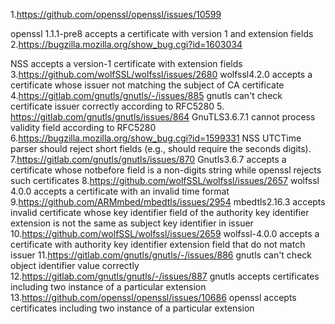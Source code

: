 1.https://github.com/openssl/openssl/issues/10599

openssl 1.1.1-pre8 accepts a certificate with version 1 and extension fields
2.https://bugzilla.mozilla.org/show_bug.cgi?id=1603034

NSS accepts a version-1 certificate with extension fields
3.https://github.com/wolfSSL/wolfssl/issues/2680
wolfssl4.2.0 accepts a certificate whose issuer not matching the subject of CA certificate
4.https://gitlab.com/gnutls/gnutls/-/issues/885
gnutls can't check certificate issuer correctly according to RFC5280
5. https://gitlab.com/gnutls/gnutls/issues/864
GnuTLS3.6.7.1 cannot process validity field according to RFC5280
6.https://bugzilla.mozilla.org/show_bug.cgi?id=1599331
NSS UTCTime parser should reject short fields (e.g., should require the seconds digits).
7.https://gitlab.com/gnutls/gnutls/issues/870
Gnutls3.6.7 accepts a certificate whose notbefore field is a non-digits string while openssl rejects such certificates
8.https://github.com/wolfSSL/wolfssl/issues/2657
wolfssl 4.0.0 accepts a certificate with an invalid time format
9.https://github.com/ARMmbed/mbedtls/issues/2954
mbedtls2.16.3 accepts invalid certificate whose key identifier field of the authority key identifier extension is not the same as subject key identifier in issuer
10.https://github.com/wolfSSL/wolfssl/issues/2659
wolfssl-4.0.0 accepts a certificate with authority key identifier extension field that do not match issuer 
11.https://gitlab.com/gnutls/gnutls/-/issues/886
gnutls can't check object identifier value correctly
12.https://gitlab.com/gnutls/gnutls/-/issues/887
gnutls accepts certificates including two instance of a particular extension
13.https://github.com/openssl/openssl/issues/10686
openssl accepts certificates including two instance of a particular extension

